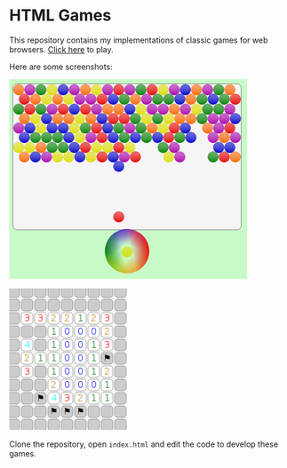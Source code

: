 # HTML Games

This repository contains my implementations of classic games for web
browsers. [Click here](https://akuli.github.io/html-games/) to play.

Here are some screenshots:

![Bubble shooter screenshot.](bubbleshooter/screenshot.png)

![Minesweeper screenshot.](minesweeper/screenshot.png)

Clone the repository, open `index.html` and edit the code to develop these games.
